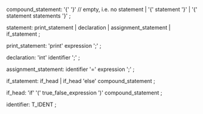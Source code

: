 compound_statement: '{' '}'          // empty, i.e. no statement
      |      '{' statement '}'
      |      '{' statement statements '}'
      ;

 statement: print_statement
      |     declaration
      |     assignment_statement
      |     if_statement
      ;

 print_statement: 'print' expression ';'  ;

 declaration: 'int' identifier ';'  ;

 assignment_statement: identifier '=' expression ';'   ;

 if_statement: if_head
      |        if_head 'else' compound_statement
      ;

 if_head: 'if' '(' true_false_expression ')' compound_statement  ;

 identifier: T_IDENT ;